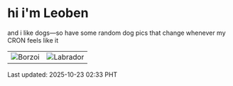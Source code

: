 # hi i'm Leoben

and i like dogs—so have some random dog pics that change whenever my CRON feels like it

|  |  |
|--------|----------|
| ![Borzoi](https://random-dog-vercel.vercel.app/api/random-borzoi?v=1761157980) | ![Labrador](https://random-dog-vercel.vercel.app/api/random-labrador?v=1761157980) |

Last updated: 2025-10-23 02:33 PHT
